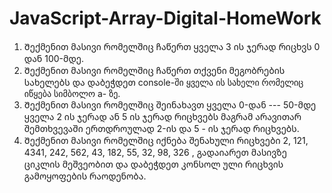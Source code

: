 # JavaScript-Array-Digital-HomeWork
1) Შექმენით მასივი რომელშიც ჩაწერთ ყველა 3 ის ჯერად რიცხვს 0 დან 100-მდე.
2) Შექმენით მასივი რომელშიც ჩაწერთ თქვენი მეგობრების სახელებს და
დაბეჭდეთ console-ში ყველა ის სახელი რომელიც იწყება სიმბოლო a- ზე.
3) Შექმენით მასივი რომელშიც შეინახავთ ყველა 0-დან --- 50-მდე ყველა 2 ის ჯერად
ან 5 ის ჯერად რიცხვებს მაგრამ არავითარ შემთხვევაში ერთდროულად 2-ის და 5 -
ის ჯერად რიცხვებს.
4) Შექმენით მასივი რომელშიც იქნება შენახული რიცხვები 2, 121, 4341, 242, 562,
43, 182, 55, 32, 98, 326 , გადაიარეთ მასივზე ციკლის მეშვეობით და დაბეჭდეთ
კონსოლ ული რიცხვის გამოყოფების რაოდენობა.